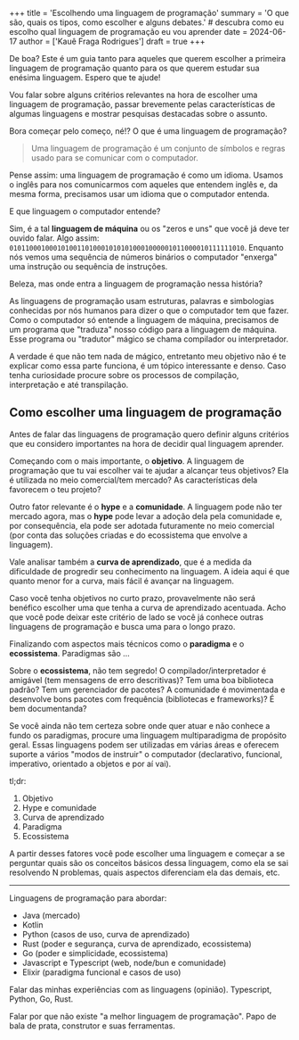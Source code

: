 +++
title = 'Escolhendo uma linguagem de programação'
summary = 'O que são, quais os tipos, como escolher e alguns debates.' # descubra como eu escolho qual linguagem de programação eu vou aprender
date = 2024-06-17
author = ['Kauê Fraga Rodrigues']
draft = true
+++

De boa? Este é um guia tanto para aqueles que querem escolher a primeira linguagem de programação quanto para os que querem estudar sua enésima linguagem. Espero que te ajude!

Vou falar sobre alguns critérios relevantes na hora de escolher uma linguagem de programação, passar brevemente pelas características de algumas linguagens e mostrar pesquisas destacadas sobre o assunto.

Bora começar pelo começo, né!? O que é uma linguagem de programação?

> Uma linguagem de programação é um conjunto de símbolos e regras usado para se comunicar com o computador.

Pense assim: uma linguagem de programação é como um idioma. Usamos o inglês para nos comunicarmos com aqueles que entendem inglês e, da mesma forma, precisamos usar um idioma que o computador entenda.

E que linguagem o computador entende?

Sim, é a tal **linguagem de máquina** ou os "zeros e uns" que você já deve ter ouvido falar. Algo assim: `01011000100010100110100010101010001000001011000010111111010`. Enquanto nós vemos uma sequência de números binários o computador "enxerga" uma instrução ou sequência de instruções.

Beleza, mas onde entra a linguagem de programação nessa história?

As linguagens de programação usam estruturas, palavras e simbologias conhecidas por nós humanos para dizer o que o computador tem que fazer. Como o computador só entende a linguagem de máquina, precisamos de um programa que "traduza" nosso código para a linguagem de máquina. Esse programa ou "tradutor" mágico se chama compilador ou interpretador.

A verdade é que não tem nada de mágico, entretanto meu objetivo não é te explicar como essa parte funciona, é um tópico interessante e denso. Caso tenha curiosidade procure sobre os processos de compilação, interpretação e até transpilação.

## Como escolher uma linguagem de programação

Antes de falar das linguagens de programação quero definir alguns critérios que eu considero importantes na hora de decidir qual linguagem aprender.

Começando com o mais importante, o **objetivo**. A linguagem de programação que tu vai escolher vai te ajudar a alcançar teus objetivos? Ela é utilizada no meio comercial/tem mercado? As características dela favorecem o teu projeto?

Outro fator relevante é o **hype** e a **comunidade**. A linguagem pode não ter mercado agora, mas o **hype** pode levar a adoção dela pela comunidade e, por consequência, ela pode ser adotada futuramente no meio comercial (por conta das soluções criadas e do ecossistema que envolve a linguagem).

Vale analisar também a **curva de aprendizado**, que é a medida da dificuldade de progredir seu conhecimento na linguagem. A ideia aqui é que quanto menor for a curva, mais fácil é avançar na linguagem.

Caso você tenha objetivos no curto prazo, provavelmente não será benéfico escolher uma que tenha a curva de aprendizado acentuada. Acho que você pode deixar este critério de lado se você já conhece outras linguagens de programação e busca uma para o longo prazo.

Finalizando com aspectos mais técnicos como o **paradigma** e o **ecossistema**. Paradigmas são ...

Sobre o **ecossistema**, não tem segredo! O compilador/interpretador é amigável (tem mensagens de erro descritivas)? Tem uma boa biblioteca padrão? Tem um gerenciador de pacotes? A comunidade é movimentada e desenvolve bons pacotes com frequência (bibliotecas e frameworks)? É bem documentanda?

Se você ainda não tem certeza sobre onde quer atuar e não conhece a fundo os paradigmas, procure uma linguagem multiparadigma de propósito geral. Essas linguagens podem ser utilizadas em várias áreas e oferecem suporte a vários "modos de instruir" o computador (declarativo, funcional, imperativo, orientado a objetos e por aí vai).

tl;dr:

1. Objetivo
2. Hype e comunidade
3. Curva de aprendizado
4. Paradigma
5. Ecossistema

A partir desses fatores você pode escolher uma linguagem e começar a se perguntar quais são os conceitos básicos dessa linguagem, como ela se sai resolvendo N problemas, quais aspectos diferenciam ela das demais, etc.

---

Linguagens de programação para abordar:

- Java (mercado)
- Kotlin
- Python (casos de uso, curva de aprendizado)
- Rust (poder e segurança, curva de aprendizado, ecossistema)
- Go (poder e simplicidade, ecossistema)
- Javascript e Typescript (web, node/bun e comunidade)
- Elixir (paradigma funcional e casos de uso)

Falar das minhas experiências com as linguagens (opinião). Typescript, Python, Go, Rust.

Falar por que não existe "a melhor linguagem de programação". Papo de bala de prata, construtor e suas ferramentas.
